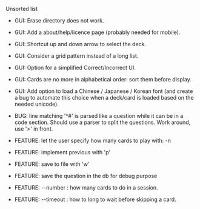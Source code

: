 Unsorted list

- GUI: Erase directory does not work.
- GUI: Add a about/help/licence page (probably needed for mobile).
- GUI: Shortcut up and down arrow to select the deck.
- GUI: Consider a grid pattern instead of a long list.
- GUI: Option for a simplified Correct/Incorrect UI.
- GUI: Cards are no more in alphabetical order: sort them before display.
- GUI: Add option to load a Chinese / Japanese / Korean font (and create a bug
  to automate this choice when a deck/card is loaded based on the needed
  unicode).

- BUG: line matching '^#' is parsed like a question while it can be in a code
  section. Should use a parser to split the questions. Work around, use '>' in
  front.

- FEATURE: let the user specify how many cards to play with: -n <number>
- FEATURE: implement previous with 'p'
- FEATURE: save to file with 'w'
- FEATURE: save the question in the db for debug purpose

- FEATURE: --number <number of cards> : how many cards to do in a session.
- FEATURE: --timeout <seconds> : how to long to wait before skipping a card.
